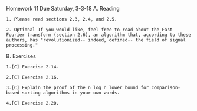 Homework 11   Due Saturday, 3-3-18
A. Reading

    1. Please read sections 2.3, 2.4, and 2.5.

    2. Optional If you would like, feel free to read about the Fast Fourier transform (section 2.6), an algorithm that, according to these authors, has "revolutionized-- indeed, defined-- the field of signal processing."

B. Exercises

    1.[C] Exercise 2.14.

    2.[C] Exercise 2.16.

    3.[C] Explain the proof of the n log n lower bound for comparison-based sorting algorithms in your own words.

    4.[C] Exercise 2.20.